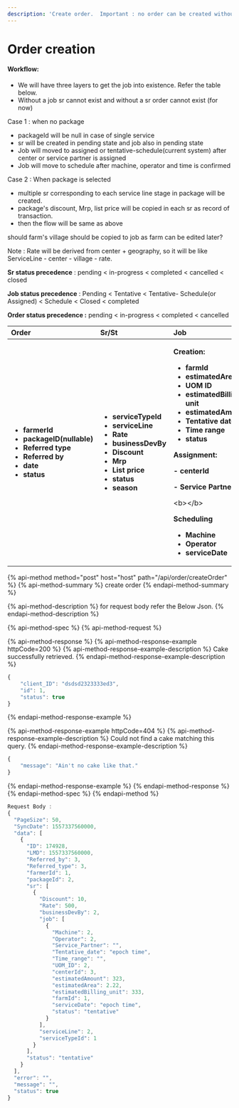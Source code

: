 ```yaml
---
description: 'Create order.  Important : no order can be created without a sr and a job.'
---
```


# Order creation

#### Workflow:

* We will have three layers to get the job into existence. Refer the table below.
* Without a job sr cannot exist and without a sr order cannot exist \(for now\)

Case 1 : when no package 

* packageId will be null in case of single service  
* sr will be created in pending state and job also in pending state
* Job will moved to assigned or tentative-schedule\(current system\) after center or service partner is assigned
* Job will move to schedule after machine, operator and time is confirmed 

Case 2 : When package is selected 

* multiple sr corresponding to each service line stage in package will be created.
* package's discount, Mrp, list price will be copied in each sr as record of transaction.
* then the flow will be same as above

should farm's village should be copied to job as farm can be edited later?



Note : Rate will be derived from center  + geography, so it will be like ServiceLine - center - village - rate. 

**Sr status precedence** : pending &lt; in-progress &lt; completed &lt; cancelled &lt; closed

**Job status precedence** : Pending &lt; Tentative &lt; Tentative- Schedule\(or Assigned\) &lt; Schedule &lt; Closed &lt;                     completed

**Order status precedence :** pending &lt; in-progress &lt; completed &lt; cancelled



<table>
  <thead>
    <tr>
      <th style="text-align:left"><b>Order</b>
      </th>
      <th style="text-align:left"><b>Sr/St</b>
      </th>
      <th style="text-align:left"><b>Job</b>
      </th>
    </tr>
  </thead>
  <tbody>
    <tr>
      <td style="text-align:left">
        <ul>
          <li><b>farmerId</b>
          </li>
          <li><b>packageID(nullable)</b>
          </li>
          <li><b>Referred type</b>
          </li>
          <li><b>Referred by</b>
          </li>
          <li><b>date</b>
          </li>
          <li><b>status</b>
          </li>
        </ul>
      </td>
      <td style="text-align:left">
        <ul>
          <li><b>serviceTypeId</b>
          </li>
          <li><b>serviceLine</b>
          </li>
          <li><b>Rate</b>
          </li>
          <li><b>businessDevBy</b>
          </li>
          <li><b>Discount</b>
          </li>
          <li><b>Mrp</b>
          </li>
          <li><b>List price</b>
          </li>
          <li><b>status</b>
          </li>
          <li><b>season</b>
          </li>
        </ul>
      </td>
      <td style="text-align:left">
        <p><b>Creation:</b>
        </p>
        <ul>
          <li><b>farmId</b>
          </li>
          <li><b>estimatedArea</b>
          </li>
          <li><b> UOM ID</b>
          </li>
          <li><b>estimatedBilling unit</b>
          </li>
          <li><b>estimatedAmount</b>
          </li>
          <li><b>Tentative date</b>
          </li>
          <li><b>Time range</b>
          </li>
          <li><b>status</b>
          </li>
        </ul>
        <p><b>Assignment: </b>
        </p>
        <p><b> - centerId </b>
        </p>
        <p><b> - Service Partner</b>
        </p>
        <p>&lt;b&gt;&lt;/b&gt;</p>
        <p><b>Scheduling</b>
        </p>
        <ul>
          <li><b>Machine</b>
          </li>
          <li><b>Operator</b>
          </li>
          <li><b>serviceDate</b>
          </li>
        </ul>
      </td>
    </tr>
  </tbody>
</table>

{% api-method method="post" host="host" path="/api/order/createOrder" %}
{% api-method-summary %}
create order
{% endapi-method-summary %}

{% api-method-description %}
for request body refer the Below Json. 
{% endapi-method-description %}

{% api-method-spec %}
{% api-method-request %}

{% api-method-response %}
{% api-method-response-example httpCode=200 %}
{% api-method-response-example-description %}
Cake successfully retrieved.
{% endapi-method-response-example-description %}

```javascript
{
    "client_ID": "dsdsd2323333ed3",
    "id": 1,
    "status": true
}
```
{% endapi-method-response-example %}

{% api-method-response-example httpCode=404 %}
{% api-method-response-example-description %}
Could not find a cake matching this query.
{% endapi-method-response-example-description %}

```javascript
{
    "message": "Ain't no cake like that."
}
```
{% endapi-method-response-example %}
{% endapi-method-response %}
{% endapi-method-spec %}
{% endapi-method %}

```javascript
Request Body : 
{
  "PageSize": 50,
  "SyncDate": 1557337560000,
  "data": [
    {
      "ID": 174928,
      "LMD": 1557337560000,
      "Referred_by": 3,
      "Referred_type": 3,
      "farmerId": 1,
      "packageId": 2,
      "sr": [
        {
          "Discount": 10,
          "Rate": 500,
          "businessDevBy": 2,
          "job": [
            {
              "Machine": 2,
              "Operator": 2,
              "Service_Partner": "",
              "Tentative_date": "epoch time",
              "Time_range": "",
              "UOM_ID": 2,
              "centerId": 3,
              "estimatedAmount": 323,
              "estimatedArea": 2.22,
              "estimatedBilling_unit": 333,
              "farmId": 1,
              "serviceDate": "epoch time",
              "status": "tentative"
            }
          ],
          "serviceLine": 2,
          "serviceTypeId": 1
        }
      ],
      "status": "tentative"
    }
  ],
  "error": "",
  "message": "",
  "status": true
}
```

